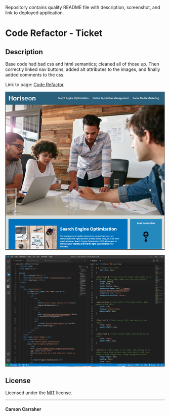 Repository contains quality README file with description, screenshot, and link to deployed application.

# Code Refactor - Ticket

## Description 

Base code had bad css and html semantics; cleaned all of those up.  Then correctly linked nav buttons, added alt attributes to the images, and finally added comments to the css.

Link to page: [Code Refactor](https://carson133.github.io/code-refactor/)

<p align="center">
  <img alt="Horiseon Page" src="/assets/images/horiseon.png">
</p>

<p align="center">
  <img alt="Code for code-refactor" src="/assets/images/vs_code.png">
</p>

## License

Licensed under the [MIT](LICENSE.txt) license.

---

#### Carson Carraher
